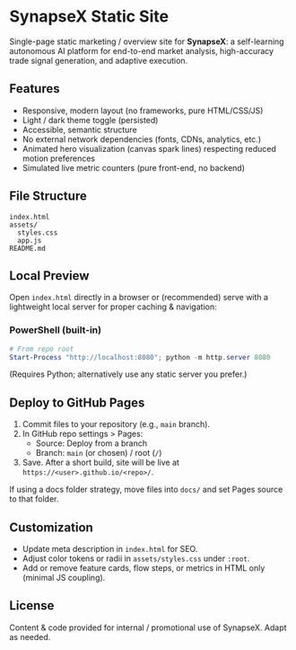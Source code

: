 # SynapseX Static Site

Single-page static marketing / overview site for **SynapseX**: a self-learning autonomous AI platform for end-to-end market analysis, high-accuracy trade signal generation, and adaptive execution.

## Features
- Responsive, modern layout (no frameworks, pure HTML/CSS/JS)
- Light / dark theme toggle (persisted)
- Accessible, semantic structure
- No external network dependencies (fonts, CDNs, analytics, etc.)
- Animated hero visualization (canvas spark lines) respecting reduced motion preferences
- Simulated live metric counters (pure front-end, no backend)

## File Structure
```
index.html
assets/
  styles.css
  app.js
README.md
```

## Local Preview
Open `index.html` directly in a browser or (recommended) serve with a lightweight local server for proper caching & navigation:

### PowerShell (built-in)
```powershell
# From repo root
Start-Process "http://localhost:8080"; python -m http.server 8080
```
(Requires Python; alternatively use any static server you prefer.)

## Deploy to GitHub Pages
1. Commit files to your repository (e.g., `main` branch).
2. In GitHub repo settings > Pages:
   - Source: Deploy from a branch
   - Branch: `main` (or chosen) / root (`/`)
3. Save. After a short build, site will be live at `https://<user>.github.io/<repo>/`.

If using a docs folder strategy, move files into `docs/` and set Pages source to that folder.

## Customization
- Update meta description in `index.html` for SEO.
- Adjust color tokens or radii in `assets/styles.css` under `:root`.
- Add or remove feature cards, flow steps, or metrics in HTML only (minimal JS coupling).

## License
Content & code provided for internal / promotional use of SynapseX. Adapt as needed.
